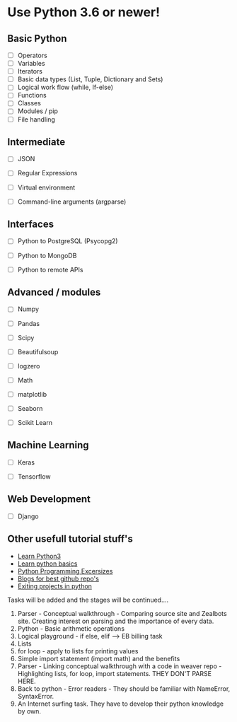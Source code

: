 # **Use Python 3.6 or newer!**


## Basic Python

- [ ] Operators
- [ ] Variables
- [ ] Iterators
- [ ] Basic data types (List, Tuple, Dictionary and Sets)
- [ ] Logical work flow (while, If-else)
- [ ] Functions
- [ ] Classes
- [ ] Modules / pip
- [ ] File handling

## Intermediate

- [ ] JSON
- [ ] Regular Expressions
- [ ] Virtual environment
 -[ ] Command-line arguments (argparse)


## Interfaces

- [ ] Python to PostgreSQL (Psycopg2)
- [ ] Python to MongoDB
- [ ] Python to remote APIs


## Advanced / modules

- [ ] Numpy
- [ ] Pandas
- [ ] Scipy
- [ ] Beautifulsoup
- [ ] logzero
- [ ] Math
- [ ] matplotlib
- [ ] Seaborn
- [ ] Scikit Learn


## Machine Learning
 - [ ] Keras
 - [ ] Tensorflow


## Web Development
- [ ] Django

## Other usefull tutorial stuff's
- [Learn Python3](https://github.com/jerry-git/learn-python3)
- [Learn python basics](https://github.com/trekhleb/learn-python)
- [Python Programming Excersizes](https://github.com/zhiwehu/Python-programming-exercises)
- [Blogs for best github repo's](https://towardsdatascience.com/top-11-github-repositories-to-learn-python-e75e8676757a)
- [Exiting projects in python](https://www.upgrad.com/blog/python-projects-ideas-topics-beginners/)

Tasks will be added and the stages will be continued....

1. Parser - Conceptual walkthrough - Comparing source site and Zealbots site. Creating interest on parsing and the importance of every data.
2. Python - Basic arithmetic operations
3. Logical playground - if else, elif --> EB billing task
4. Lists
5. for loop - apply to lists for printing values
6. Simple import statement (import math) and the benefits
7. Parser - Linking conceptual walkthrough with a code in weaver repo - Highlighting lists, for loop, import statements. THEY DON'T PARSE HERE.
8. Back to python - Error readers - They should be familiar with NameError, SyntaxError.
9. An Internet surfing task. They have to develop their python knowledge by own.
